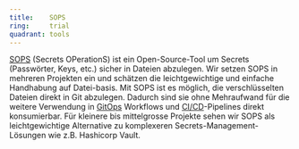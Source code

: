 ```yaml
---
title:    SOPS  
ring:     trial  
quadrant: tools
---
```


[SOPS][sops] (Secrets OPerationS) ist ein Open-Source-Tool um Secrets (Passwörter, Keys, etc.) sicher in Dateien abzulegen. Wir setzen SOPS in mehreren Projekten ein und schätzen die leichtgewichtige und einfache Handhabung auf Datei-basis. Mit SOPS ist es möglich, die verschlüsselten Dateien direkt in Git abzulegen. Dadurch sind sie ohne Mehraufwand für die weitere Verwendung in [GitOps][gitops] Workflows und [CI/CD][ci-cd]-Pipelines direkt konsumierbar. Für kleinere bis mittelgrosse Projekte sehen wir SOPS als leichtgewichtige Alternative zu komplexeren Secrets-Management-Lösungen wie z.B. Hashicorp Vault.

[sops]: https://github.com/getsops/sops
[gitops]: /concepts-and-methods/gitops
[ci-cd]: /concepts-and-methods/ci-cd
